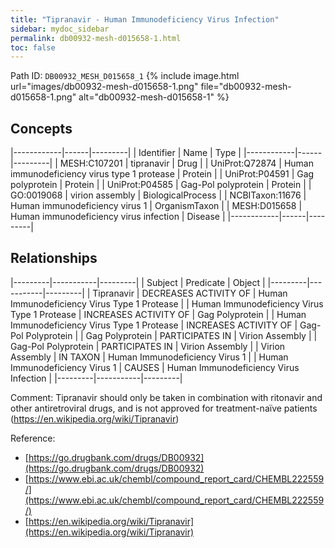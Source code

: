 ```yaml
---
title: "Tipranavir - Human Immunodeficiency Virus Infection"
sidebar: mydoc_sidebar
permalink: db00932-mesh-d015658-1.html
toc: false 
---
```



Path ID: `DB00932_MESH_D015658_1`
{% include image.html url="images/db00932-mesh-d015658-1.png" file="db00932-mesh-d015658-1.png" alt="db00932-mesh-d015658-1" %}

## Concepts

|------------|------|---------|
| Identifier | Name | Type    |
|------------|------|---------|
| MESH:C107201 | tipranavir | Drug |
| UniProt:Q72874 | Human immunodeficiency virus type 1 protease | Protein |
| UniProt:P04591 | Gag polyprotein | Protein |
| UniProt:P04585 | Gag-Pol polyprotein | Protein |
| GO:0019068 | virion assembly | BiologicalProcess |
| NCBITaxon:11676 | Human immunodeficiency virus 1 | OrganismTaxon |
| MESH:D015658 | Human immunodeficiency virus infection | Disease |
|------------|------|---------|

## Relationships

|---------|-----------|---------|
| Subject | Predicate | Object  |
|---------|-----------|---------|
| Tipranavir | DECREASES ACTIVITY OF | Human Immunodeficiency Virus Type 1 Protease |
| Human Immunodeficiency Virus Type 1 Protease | INCREASES ACTIVITY OF | Gag Polyprotein |
| Human Immunodeficiency Virus Type 1 Protease | INCREASES ACTIVITY OF | Gag-Pol Polyprotein |
| Gag Polyprotein | PARTICIPATES IN | Virion Assembly |
| Gag-Pol Polyprotein | PARTICIPATES IN | Virion Assembly |
| Virion Assembly | IN TAXON | Human Immunodeficiency Virus 1 |
| Human Immunodeficiency Virus 1 | CAUSES | Human Immunodeficiency Virus Infection |
|---------|-----------|---------|

Comment: Tipranavir should only be taken in combination with ritonavir and other antiretroviral drugs, and is not approved for treatment-naïve patients (https://en.wikipedia.org/wiki/Tipranavir)

Reference: 
  - [https://go.drugbank.com/drugs/DB00932](https://go.drugbank.com/drugs/DB00932)
  - [https://www.ebi.ac.uk/chembl/compound_report_card/CHEMBL222559/](https://www.ebi.ac.uk/chembl/compound_report_card/CHEMBL222559/)
  - [https://en.wikipedia.org/wiki/Tipranavir](https://en.wikipedia.org/wiki/Tipranavir)
